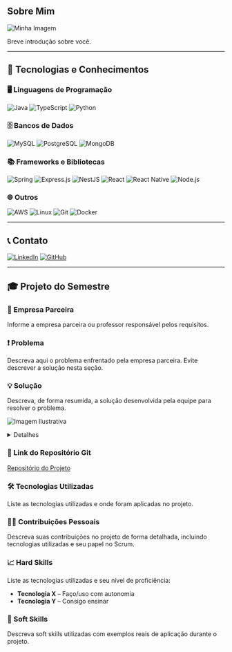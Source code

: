 ## Sobre Mim  
![Minha Imagem](URL_DA_SUA_IMAGEM_AQUI)

Breve introdução sobre você.

---

## 🚀 Tecnologias e Conhecimentos  

### 🖥️ Linguagens de Programação  
![Java](https://img.shields.io/badge/Java-ED8B00?style=for-the-badge&logo=java&logoColor=white)
![TypeScript](https://img.shields.io/badge/TypeScript-007ACC?style=for-the-badge&logo=typescript&logoColor=white)
![Python](https://img.shields.io/badge/Python-3776AB?style=for-the-badge&logo=python&logoColor=white)

### 🗄️ Bancos de Dados  
![MySQL](https://img.shields.io/badge/MySQL-4479A1?style=for-the-badge&logo=mysql&logoColor=white)
![PostgreSQL](https://img.shields.io/badge/PostgreSQL-316192?style=for-the-badge&logo=postgresql&logoColor=white)
![MongoDB](https://img.shields.io/badge/MongoDB-4EA94B?style=for-the-badge&logo=mongodb&logoColor=white)

### 📚 Frameworks e Bibliotecas  
![Spring](https://img.shields.io/badge/Spring-6DB33F?style=for-the-badge&logo=spring&logoColor=white)
![Express.js](https://img.shields.io/badge/Express.js-000000?style=for-the-badge&logo=express&logoColor=white)
![NestJS](https://img.shields.io/badge/NestJS-E0234E?style=for-the-badge&logo=nestjs&logoColor=white)
![React](https://img.shields.io/badge/React-20232A?style=for-the-badge&logo=react&logoColor=61DAFB)
![React Native](https://img.shields.io/badge/React_Native-20232A?style=for-the-badge&logo=react&logoColor=61DAFB)
![Node.js](https://img.shields.io/badge/Node.js-43853D?style=for-the-badge&logo=node.js&logoColor=white)

### 🌐 Outros  
![AWS](https://img.shields.io/badge/AWS-FF9900?style=for-the-badge&logo=amazon-aws&logoColor=white)
![Linux](https://img.shields.io/badge/Linux-FCC624?style=for-the-badge&logo=linux&logoColor=black)
![Git](https://img.shields.io/badge/Git-F05032?style=for-the-badge&logo=git&logoColor=white)
![Docker](https://img.shields.io/badge/Docker-2496ED?style=for-the-badge&logo=docker&logoColor=white)


---

## 📞 Contato  
[![LinkedIn](https://img.shields.io/badge/LinkedIn-0077B5?style=for-the-badge&logo=linkedin&logoColor=white)](URL_DO_SEU_LINKEDIN)
[![GitHub](https://img.shields.io/badge/GitHub-181717?style=for-the-badge&logo=github&logoColor=white)](URL_DO_SEU_GITHUB)

---

## 🎓 Projeto do Semestre  

### 📌 Empresa Parceira  
Informe a empresa parceira ou professor responsável pelos requisitos.

### ❗ Problema  
Descreva aqui o problema enfrentado pela empresa parceira. Evite descrever a solução nesta seção.

### 💡 Solução  
Descreva, de forma resumida, a solução desenvolvida pela equipe para resolver o problema. 

![Imagem Ilustrativa](URL_DA_IMAGEM_AQUI)  

<details>
  <summary>Detalhes</summary>
  Informações adicionais sobre o projeto podem ser incluídas aqui.
</details>

### 🔗 Link do Repositório Git  
[Repositório do Projeto](URL_DO_REPOSITORIO_AQUI)

### 🛠️ Tecnologias Utilizadas  
Liste as tecnologias utilizadas e onde foram aplicadas no projeto.

### 👨‍💻 Contribuições Pessoais  
Descreva suas contribuições no projeto de forma detalhada, incluindo tecnologias utilizadas e seu papel no Scrum.

### 📈 Hard Skills  
Liste as tecnologias utilizadas e seu nível de proficiência:
- **Tecnologia X** – Faço/uso com autonomia
- **Tecnologia Y** – Consigo ensinar

### 🤝 Soft Skills  
Descreva soft skills utilizadas com exemplos reais de aplicação durante o projeto.
